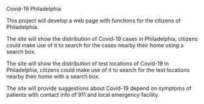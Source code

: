 Covid-19 Philadelphia

This project will develop a web page with functions for the citizens of Philadelphia.

The site will show the distribution of Covid-19 cases in Philadelphia, citizens could make use of it to search for the cases nearby their home using a search box.

The site will show the distribution of test locations of Covid-19 in Philadelphia, citizens could make use of it to search for the test locations nearby their home with a search box.

The site will provide suggestions about Covid-19 depend on symptoms of patients with contact info of 911 and local emergency facility.